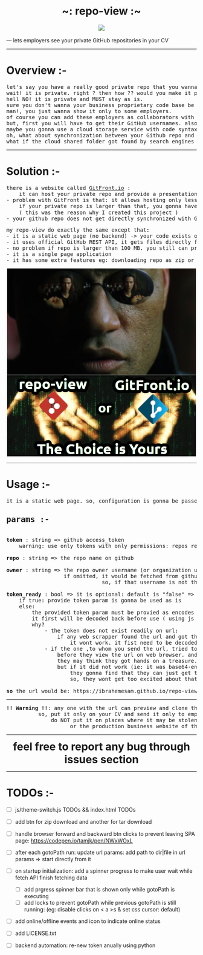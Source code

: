 <h1 align="center">~: repo-view :~</h1>
<p align="center">
  <img src="https://github.com/ibrahemesam/repo-view/blob/main/asset/favicon.svg?raw=true" width="30%"/>
</p>
— lets employers see your private GitHub repositories in your CV
<hr>
<h1>Overview :-</h1>
<pre>
let's say you have a really good private repo that you wanna add to your CV.
wait! it is private. right ? then how ?? would you make it public ???
hell NO! it is private and MUST stay as is.
sure you don't wanna your business proprietary code base be published as open-source.
man!, you just wanna show it only to some employers.
of course you can add these employers as collaborators with read-only permissions to this private repo.
but, first you will have to get their GitHub usernames. also, you will have to add them one by one.
maybe you gonna use a cloud storage service with code syntax highlighting ?
oh, what about synchronization between your Github repo and these cloud services ??
what if the cloud shared folder got found by search engines ???
</pre>
<hr>
<h1>Solution :-</h1>
<pre>
there is a website called <a href="https://gitfront.io" target="_blank">GitFront.io</a> :
    it can host your private repo and provide a presentation url that is accessible to anyone who has it.
- problem with GitFront is that: it allows hosting only less-than 100 MB repo for free account.
    if your private repo is larger than that, you gonna have to pay 💵💵💲
    ( this was the reason why I created this project )
- your github repo does not get directly synchronized with GitFront
</pre>
<pre>
my repo-view do exactly the same except that:
- it is a static web page (no backend) -> your code exists only on Github. it does not goto any 3rd party server
- it uses official GitHub REST API, it gets files directly from GitHub
- no problem if repo is larger than 100 MB. you still can preview it
- it is a single page application
- it has some extra features eg: downloading repo as zip or tar, dark theme switch, ...
</pre>
<p align="center">
  <img src="https://github.com/ibrahemesam/repo-view/blob/main/matrix-meme.png?raw=true" />
</p>
<hr>
<h1>Usage :-</h1>
<pre>
it is a static web page. so, configuration is gonna be passed as url params.
<h2>params :-</h2>
<strong>token</strong> : string => github access_token
    warning: use only tokens with only permissions: repos read-only<br>
<strong>repo</strong> : string => the repo name on github<br>
<strong>owner</strong> : string => the repo owner username (or organization username) on github
                  if omitted, it would be fetched from githun (the username who created the access_token).
                              so, if that username is not the owner of the repo, you gonna get ERROR 404<br>
<strong>token_ready</strong> : bool => it is optional: default is "false" =>
    if true: provide token param is gonna be used as is
    else:
        the provided token param must be provied as encodes base64 string using js "btoa" method
        it first will be decoded back before use ( using js "atob" method )
        why?
            - the token does not exist readily on url:
                if any web scrapper found the url and got the token and tried it on his terminal:
                    it wont work. it fist need to be decoded
            - if the one ,to whom you send the url, tried to use the token (in their terminal)
                before they view the url on web browser. and it worked.
                they may think they got hands on a treasure. and they may exploit this token.
                but if it did not work (ie: it was base64-encoded): sooner or later, after they open the url,
                    they gonna find that they can just get the real token from the web page.
                    so, they wont get too excited about that token.<br>
<strong>so</strong> the url would be: https://ibrahemesam.github.io/repo-view/?token=<token>&repo=<repo-name>&owner=<owner-username>
</pre>
<hr>
<pre>
<strong>!! Warning !!</strong>: any one with the url can preview and clone the repo
          so, put it only on your CV and send it only to employers
              do NOT put it on places where it may be stolen eg: https://<your_username>.github.io
                    or the production business website of the private repo
</pre>
<hr>
<h1 align="center" style="margin: auto;">feel free to report any bug through issues section</h1>
<hr>
<h1>TODOs :-</h1>

- [ ] js/theme-switch.js TODOs && index.html TODOs
- [ ] add btn for zip download and another for tar download

- [ ] handle browser forward and backward btn clicks to prevent leaving SPA page: https://codepen.io/tamjk/pen/NWxWOxL
- [ ] after each gotoPath run: update url params: add path to dir|file in url params => start directly from it

- [ ] on startup initialization: add a spinner progress to make user wait while fetch API finish fetching data
    - [ ] add prgress spinner bar that is shown only while gotoPath is executing
    - [ ] add locks to prevent gotoPath while previous gotoPath is still running: (eg: disable clicks on < a >s & set css cursor: default)

- [ ] add online/offline events and icon to indicate online status

- [ ] add LICENSE.txt
- [ ] backend automation: re-new token anually using python

